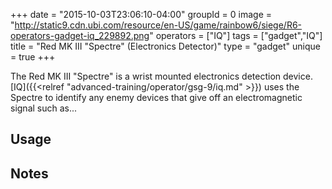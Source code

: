 +++
date = "2015-10-03T23:06:10-04:00"
groupId = 0
image = "http://static9.cdn.ubi.com/resource/en-US/game/rainbow6/siege/R6-operators-gadget-iq_229892.png"
operators = ["IQ"]
tags = ["gadget","IQ"]
title = "Red MK III \"Spectre\" (Electronics Detector)"
type = "gadget"
unique = true
+++

The Red MK III "Spectre" is a wrist mounted electronics detection device. [IQ]({{<relref "advanced-training/operator/gsg-9/iq.md" >}}) uses the Spectre to identify any enemy devices that give off an electromagnetic signal such as...

## Usage

## Notes
